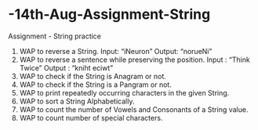 # -14th-Aug-Assignment-String
Assignment - String practice
1. WAP to reverse a String.
Input: “iNeuron”
Output: “norueNi”
2. WAP to reverse a sentence while preserving the position.
Input : “Think Twice”
Output : “kniht eciwt”
3. WAP to check if the String is Anagram or not.
4. WAP to check if the String is a Pangram or not.
5. WAP to print repeatedly occurring characters in the given String.
6. WAP to sort a String Alphabetically.
7. WAP to count the number of Vowels and Consonants of a String value.
8. WAP to count number of special characters.
